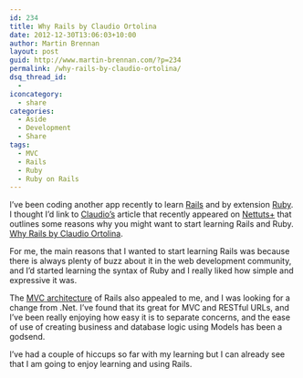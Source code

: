 ```yaml
---
id: 234
title: Why Rails by Claudio Ortolina
date: 2012-12-30T13:06:03+10:00
author: Martin Brennan
layout: post
guid: http://www.martin-brennan.com/?p=234
permalink: /why-rails-by-claudio-ortolina/
dsq_thread_id:
  - 
iconcategory:
  - share
categories:
  - Aside
  - Development
  - Share
tags:
  - MVC
  - Rails
  - Ruby
  - Ruby on Rails
---
```

I’ve been coding another app recently to learn [Rails](http://rubyonrails.org) and by extension [Ruby](http://www.ruby-lang.org). I thought I’d link to [Claudio’s](http://claudio-ortolina.org/) article that recently appeared on [Nettuts+](http://net.tutsplus.com) that outlines some reasons why you might want to start learning Rails and Ruby. [Why Rails by Claudio Ortolina](http://net.tutsplus.com/tutorials/ruby/why-rails/?utm_source=feedburner&utm_medium=feed&utm_campaign=Feed%3A+nettuts+%28Nettuts%2B%29). 

For me, the main reasons that I wanted to start learning Rails was because there is always plenty of buzz about it in the web development community, and I’d started learning the syntax of Ruby and I really liked how simple and expressive it was.

The [MVC architecture](http://en.m.wikipedia.org/wiki/Model%E2%80%93view%E2%80%93controller) of Rails also appealed to me, and I was looking for a change from .Net. I’ve found that its great for MVC and RESTful URLs, and I’ve been really enjoying how easy it is to separate concerns, and the ease of use of creating business and database logic using Models has been a godsend.

I’ve had a couple of hiccups so far with my learning but I can already see that I am going to enjoy learning and using Rails.